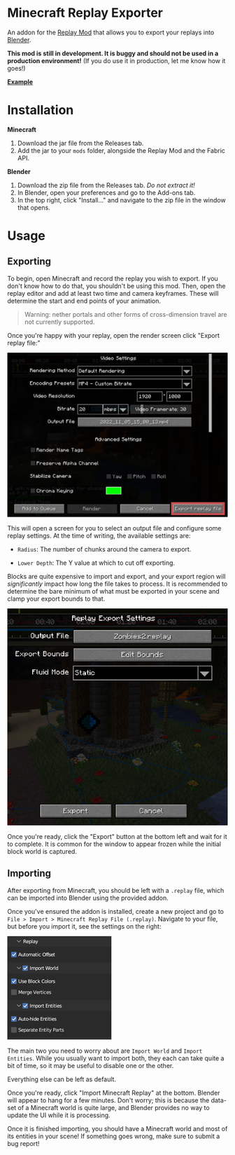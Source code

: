 # Minecraft Replay Exporter

An addon for the [Replay Mod](https://www.replaymod.com/) that allows you to export your replays into [Blender](https://www.blender.org/).

**This mod is still in development. It is buggy and should not be used in a production environment!** (If you do use it in production, let me know how it goes!)

**[Example](https://youtu.be/eDdBe3me0es)**

# Installation

**Minecraft**

1. Download the jar file from the Releases tab.
2. Add the jar to your `mods` folder, alongside the Replay Mod and the Fabric API.

**Blender**

1. Download the zip file from the Releases tab. *Do not extract it!*
2. In Blender, open your preferences and go to the Add-ons tab.
3. In the top right, click "Install..." and navigate to the zip file in the window that opens.

# Usage

## Exporting

To begin, open Minecraft and record the replay you wish to export. If you don't know how to do that, you shouldn't be using this mod. Then, open the replay editor and add at least two time and camera keyframes. These will determine the start and end points of your animation.

> Warning: nether portals and other forms of cross-dimension travel are not currently supported.

Once you're happy with your replay, open the render screen click "Export replay file:"

<img title="" src="doc/images/export_replay.png" alt="the Export Replay button" data-align="inline">

This will open a screen for you to select an output file and configure some replay settings. At the time of writing, the available settings are:

- `Radius`: The number of chunks around the camera to export.

- `Lower Depth`: The Y value at which to cut off exporting.

Blocks are quite expensive to import and export, and your export region will *significantly* impact how long the file takes to process. It is recommended to determine the bare minimum of what must be exported in your scene and clamp your export bounds to that.

<img title="" src="doc/images/export_settings.png" alt="The Export Settings menu" data-align="center" width="647">

Once you're ready, click the "Export" button at the bottom left and wait for it to complete. It is common for the window to appear frozen while the initial block world is captured.

## Importing

After exporting from Minecraft, you should be left with a `.replay` file, which can be imported into Blender using the provided addon.

Once you've ensured the addon is installed, create a new project and go to `File > Import > Minecraft Replay File (.replay)`. Navigate to your file, but before you import it, see the settings on the right:

<img src="doc/images/import_settings.png" title="" alt="Replay Import Settings" data-align="center">

The main two you need to worry about are `Import World` and `Import Entities`. While you usually want to import both, they each can take quite a bit of time, so it may be useful to disable one or the other.

Everything else can be left as default.

Once you're ready, click "Import Minecraft Replay" at the bottom. Blender will appear to hang for a few minutes. Don't worry; this is because the data-set of a Minecraft world is quite large, and Blender provides no way to update the UI while it is processing.

Once it is finished importing, you should have a Minecraft world and most of its entities in your scene! If something goes wrong, make sure to submit a bug report!
